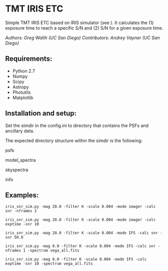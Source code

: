 # TMT IRIS ETC

Simple TMT IRIS ETC based on IRIS simulator (see ).  It calculates the (1)
exposure time to reach a specific S/N and (2) S/N for a given exposure time.

*Authors: Greg Walth (UC San Diego)*
*Contributors: Andrey Vayner (UC San Diego)*

## Requirements:
* Python 2.7
* Numpy
* Scipy
* Astropy
* Photutils
* Matplotlib

## Installation and setup:
Set the simdir in the config.ini to directory that contains the PSFs and
ancillary data.

The expected directory structure within the simdir is the following:

psfs

model_spectra

skyspectra

info


## Examples:
`iris_snr_sim.py -mag 20.0 -filter K -scale 0.004 -mode imager -calc snr -nframes 2`

`iris_snr_sim.py -mag 20.0 -filter K -scale 0.004 -mode imager -calc exptime -snr 10`

`iris_snr_sim.py -mag 20.0 -filter K -scale 0.004 -mode IFS -calc snr -snr 50.0`

`iris_snr_sim.py -mag 0.0 -filter K -scale 0.004 -mode IFS -calc snr -nframes 1 -spectrum vega_all.fits`

`iris_snr_sim.py -mag 0.0 -filter K -scale 0.004 -mode IFS -calc exptime -snr 10 -spectrum vega_all.fits`
